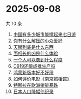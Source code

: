# 2025-09-08

共 10 条

<!-- BEGIN -->
<!-- 最后更新时间 Mon Sep 08 2025 17:15:31 GMT+0800 (China Standard Time) -->

1. [中国有多少城市能撑起来七日游](https://www.zhihu.com/search?q=中国有多少城市能撑起来七日游)
1. [你有什么解压的小众爱好](https://www.zhihu.com/search?q=你有什么解压的小众爱好)
1. [天赋到底是什么东西](https://www.zhihu.com/search?q=天赋到底是什么东西)
1. [面相长的凶是什么体验](https://www.zhihu.com/search?q=面相长的凶是什么体验)
1. [一个人可以蠢到什么程度](https://www.zhihu.com/search?q=一个人可以蠢到什么程度)
1. [C919还能成批生产吗](https://www.zhihu.com/search?q=C919还能成批生产吗)
1. [鸿蒙新版本好不好用](https://www.zhihu.com/search?q=鸿蒙新版本好不好用)
1. [如何评价电影《南京照相馆》](https://www.zhihu.com/search?q=如何评价电影《南京照相馆》)
1. [特斯拉在欧洲销量暴跌](https://www.zhihu.com/search?q=特斯拉在欧洲销量暴跌)
1. [日本人口降幅创纪录](https://www.zhihu.com/search?q=日本人口降幅创纪录)

<!-- END -->
